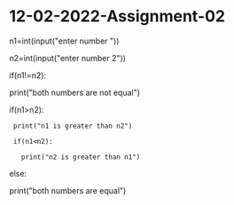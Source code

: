 # 12-02-2022-Assignment-02
n1=int(input("enter number "))

n2=int(input("enter number 2"))

if(n1!=n2):

   print("both numbers are not equal")

   if(n1>n2):

     print("n1 is greater than n2")

     if(n1<n2):

       print("n2 is greater than n1")

else:

  print("both numbers are equal")
